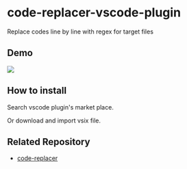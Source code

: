 # code-replacer-vscode-plugin

Replace codes line by line with regex for target files

## Demo

<img src="./image/demo.gif" />

## How to install

Search vscode plugin's market place.

Or download and import vsix file.

## Related Repository

* [code-replacer](https://github.com/jopemachine/code-replacer)

